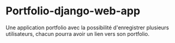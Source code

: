 # Portfolio-django-web-app
Une application portfolio avec la possibilité d'enregistrer plusieurs utilisateurs, chacun pourra avoir un lien vers son portfolio.
